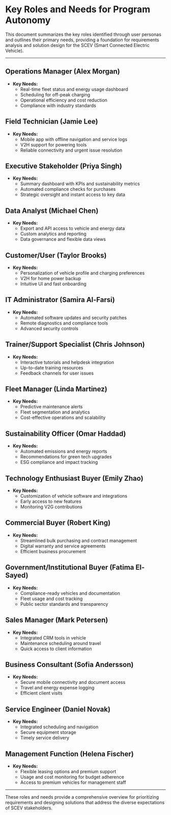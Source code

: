 # Key Roles and Needs for Program Autonomy

This document summarizes the key roles identified through user personas and outlines their primary needs, providing a foundation for requirements analysis and solution design for the SCEV (Smart Connected Electric Vehicle).

---

## Operations Manager (Alex Morgan)
- **Key Needs:**
  - Real-time fleet status and energy usage dashboard
  - Scheduling for off-peak charging
  - Operational efficiency and cost reduction
  - Compliance with industry standards

## Field Technician (Jamie Lee)
- **Key Needs:**
  - Mobile app with offline navigation and service logs
  - V2H support for powering tools
  - Reliable connectivity and urgent issue resolution

## Executive Stakeholder (Priya Singh)
- **Key Needs:**
  - Summary dashboard with KPIs and sustainability metrics
  - Automated compliance checks for purchases
  - Strategic oversight and instant access to key data

## Data Analyst (Michael Chen)
- **Key Needs:**
  - Export and API access to vehicle and energy data
  - Custom analytics and reporting
  - Data governance and flexible data views

## Customer/User (Taylor Brooks)
- **Key Needs:**
  - Personalization of vehicle profile and charging preferences
  - V2H for home power backup
  - Intuitive UI and fast onboarding

## IT Administrator (Samira Al-Farsi)
- **Key Needs:**
  - Automated software updates and security patches
  - Remote diagnostics and compliance tools
  - Advanced security controls

## Trainer/Support Specialist (Chris Johnson)
- **Key Needs:**
  - Interactive tutorials and helpdesk integration
  - Up-to-date training resources
  - Feedback channels for user issues

## Fleet Manager (Linda Martinez)
- **Key Needs:**
  - Predictive maintenance alerts
  - Fleet segmentation and analytics
  - Cost-effective operations and scalability

## Sustainability Officer (Omar Haddad)
- **Key Needs:**
  - Automated emissions and energy reports
  - Recommendations for green tech upgrades
  - ESG compliance and impact tracking

## Technology Enthusiast Buyer (Emily Zhao)
- **Key Needs:**
  - Customization of vehicle software and integrations
  - Early access to new features
  - Monitoring V2G contributions

## Commercial Buyer (Robert King)
- **Key Needs:**
  - Streamlined bulk purchasing and contract management
  - Digital warranty and service agreements
  - Efficient business procurement

## Government/Institutional Buyer (Fatima El-Sayed)
- **Key Needs:**
  - Compliance-ready vehicles and documentation
  - Fleet usage and cost tracking
  - Public sector standards and transparency

## Sales Manager (Mark Petersen)
- **Key Needs:**
  - Integrated CRM tools in vehicle
  - Maintenance scheduling around travel
  - Quick access to client information

## Business Consultant (Sofia Andersson)
- **Key Needs:**
  - Secure mobile connectivity and document access
  - Travel and energy expense logging
  - Efficient client visits

## Service Engineer (Daniel Novak)
- **Key Needs:**
  - Integrated scheduling and navigation
  - Secure equipment storage
  - Timely service delivery

## Management Function (Helena Fischer)
- **Key Needs:**
  - Flexible leasing options and premium support
  - Usage and cost monitoring for budget adherence
  - Access to premium vehicles for management staff

---

These roles and needs provide a comprehensive overview for prioritizing requirements and designing solutions that address the diverse expectations of SCEV stakeholders.
